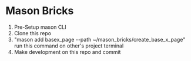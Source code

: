 # Mason Bricks

1. Pre-Setup mason CLI
2. Clone this repo
3. "mason add basex_page --path ~/mason_bricks/create_base_x_page" run this command on other's project terminal
4. Make development on this repo and commit